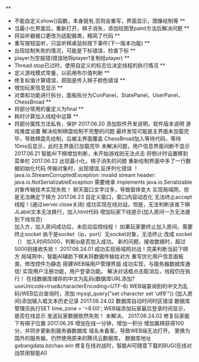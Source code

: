  ** 
 * 不能自定义show()函数，本身就有,否则会重写，界面显示，图像绘制等
 ** 
 * 当最小化界面后，重新打开，棋子消失，添加绘图至paint方法后解决问题
 ** 
 * 将监听器接口更改为适配器类，精简了代码
 ** 
 * 重写按钮监听，只监听棋桌鼠标按下事件(下一版本功能)
 ** 
 * 出现绘制失败的情况，可能是下标错误，检查下标
 ** 
 * player为空报错(错误地将player1复制给player)
 ** 
 * Thread.stop已过时，使用自定义的标志位决定线程的执行情况
 ** 
 * 定义游戏模式常量，以前用布尔值判断
 ** 
 * 修复权值计算错误，原因是传入棋子颜色错误
 ** 
 * 增加玩家信息显示
 ** 
 * 对类和功能进行拆分，面板拆分为ConPanel，StatePanel，UserPanel，ChessBroad
 ** 
 * 将部分常用的量定义为final
 ** 
 * 耗时计算加入线程中运算
 ** 
 * 将部分属性方法私有，保护
 2017.06.20
 	添加软件开发说明，软件版本说明
 	游戏难度设置
 	解决绘制棋盘绘制不完整的问题
 		最终发现可能是主界面未加载完毕，导致棋盘先绘制，后被主界面覆盖
 		ChessBroad加入等待代码，等待10ms后显示，此时主界面已加载完毕
 	未解决问题，用户信息界面间断不显示
 2017.06.21
 	智能AI下棋增加判断，未开始游戏则无法点击
 	将倒计时设置移到菜单栏
 2017.06.22
 	出现最小化，棋子消失的问题
 		重新绘制界面中多了一行数据初始化代码
 	传输对象时，出现错误,反序列化错误
 		！java.io.StreamCorruptedException: invalid stream header: 
 		java.io.NotSerializableException
 		需要继承 implements java.io.Serializable
 		对象传输技术实现失败！
 	聊天窗口文字过多，导致窗体变大
 	实现局域网，但是无法确定下棋方
 2017.06.23 
 		自定义窗口，窗口内容动态化
 		无法终止accept线程！(通过server.close关闭)
 		成功实现在线对战，但是，无法判断该谁下棋
 		JLabel文本无法换行，加入html代码
 		增加玩家下线提示(加入房间一方无法接到下线信息)	
 			加入方，加入房间成功后，未启动监控线程！
 		如果玩家要终止加入房间，需要终止socket
 			由于是socket（ip，port）无socket对象，无法终止
 			改成 socket（）
 			加入时间5000，判断ip是否加入成功。
 		新的问题，接收数据时，超过5000则接收失败！
 2017.06.24.01
 		成功实现局域网对战！完美判断当前下棋方
 		局域网中，智能AI辅助下棋未将数据传输给对方
 		重写优化用户信息面板类，修改控件为静态
 		搭建WEB端用户管理界面
 		成功实现，与服务器数据库通信!
 			实现用户注册功能，用户登录功能。
 		解决对话框点击取消后，线程仍在执行！
 		在线数据库储存的中文为乱码(数据库URL添加?useUnicode=true&characterEncoding=UTF-8)
 		WEB端查询到的中文为乱码(WEB后台查询时，添加 mysql_query("set character set 'utf8'"))
 		(加入房间)添加输入框文本历史记录
  2017.06.24.02
 		数据库自动时间时区错误  数据库管理员执行SET time_zone = '+8:00';
 		WEB端添加玩家最后登录时间显示，是否在线显示
 		发送玩家数据依然失败！ 未解决。
 2017.06.24.02
 		修复玩家能下有棋子位置
 2017.06.26
 		增加在线一分钟，增加一积分
 		增加赢棋获得100分，并同步更新到服务器数据库
 		域名未备案，导致WEB端无法打开。
 			更换为国外的服务器。仍然使用原来的腾讯云数据库。
 			数据库地址gobangdata.bzchao.win
 		修复在线对战时，智能AI可随意下载的BUG(在线对战禁用智能AI)
 
